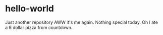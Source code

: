 # hello-world
Just  another repository
AWW it's me again. Nothing special today. Oh I ate a 6 dollar pizza from countdown.
